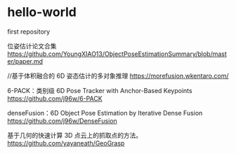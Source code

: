# hello-world
first repository

位姿估计论文合集
https://github.com/YoungXIAO13/ObjectPoseEstimationSummary/blob/master/paper.md


//基于体积融合的 6D 姿态估计的多对象推理 
https://morefusion.wkentaro.com/

6-PACK：类别级 6D Pose Tracker with Anchor-Based Keypoints
https://github.com/j96w/6-PACK

denseFusion：6D Object Pose Estimation by Iterative Dense Fusion
https://github.com/j96w/DenseFusion

基于几何的快速计算 3D 点云上的抓取点的方法。
https://github.com/yayaneath/GeoGrasp
